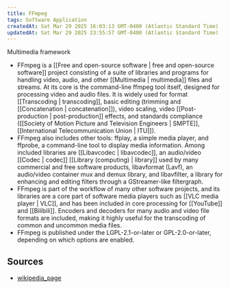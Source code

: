 ```yaml
---
title: FFmpeg
tags: Software Application
createdAt: Sat Mar 29 2025 16:03:13 GMT-0400 (Atlantic Standard Time)
updatedAt: Sat Mar 29 2025 23:55:57 GMT-0400 (Atlantic Standard Time)
---
```



Multimedia framework

- FFmpeg is a [[Free and open-source software | free and open-source software]] project consisting of a suite of libraries and programs for handling video, audio, and other [[Multimedia | multimedia]] files and streams. At its core is the command-line ffmpeg tool itself, designed for processing video and audio files. It is widely used for format [[Transcoding | transcoding]], basic editing (trimming and [[Concatenation | concatenation]]), video scaling, video [[Post-production | post-production]] effects, and standards compliance ([[Society of Motion Picture and Television Engineers | SMPTE]], [[International Telecommunication Union | ITU]]).
- FFmpeg also includes other tools: ffplay, a simple media player, and ffprobe, a command-line tool to display media information. Among included libraries are [[Libavcodec | libavcodec]], an audio/video [[Codec | codec]] [[Library (computing) | library]] used by many commercial and free software products, libavformat (Lavf), an audio/video container mux and demux library, and libavfilter, a library for enhancing and editing filters through a GStreamer-like filtergraph.
- FFmpeg is part of the workflow of many other software projects, and its libraries are a core part of software media players such as [[VLC media player | VLC]], and has been included in core processing for [[YouTube]] and [[Bilibili]]. Encoders and decoders for many audio and video file formats are included, making it highly useful for the transcoding of common and uncommon media files.
- FFmpeg is published under the LGPL-2.1-or-later or GPL-2.0-or-later, depending on which options are enabled.


## Sources
- [wikipedia_page](https://en.wikipedia.org/wiki/FFmpeg)
